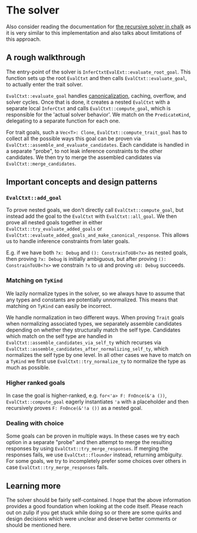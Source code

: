 # The solver

Also consider reading the documentation for [the recursive solver in chalk][chalk]
as it is very similar to this implementation and also talks about limitations of this
approach.

[chalk]: https://rust-lang.github.io/chalk/book/recursive.html

## A rough walkthrough

The entry-point of the solver is `InferCtxtEvalExt::evaluate_root_goal`. This
function sets up the root `EvalCtxt` and then calls `EvalCtxt::evaluate_goal`,
to actually enter the trait solver.

`EvalCtxt::evaluate_goal` handles [canonicalization](./canonicalization.md), caching,
overflow, and solver cycles. Once that is done, it creates a nested `EvalCtxt` with a
separate local `InferCtxt` and calls `EvalCtxt::compute_goal`, which is responsible for the
'actual solver behavior'. We match on the `PredicateKind`, delegating to a separate function
for each one.

For trait goals, such a `Vec<T>: Clone`, `EvalCtxt::compute_trait_goal` has
to collect all the possible ways this goal can be proven via
`EvalCtxt::assemble_and_evaluate_candidates`. Each candidate is handled in
a separate "probe", to not leak inference constraints to the other candidates.
We then try to merge the assembled candidates via `EvalCtxt::merge_candidates`.


## Important concepts and design patterns

### `EvalCtxt::add_goal`

To prove nested goals, we don't directly call `EvalCtxt::compute_goal`, but instead
add the goal to the `EvalCtxt` with `EvalCtxt::all_goal`. We then prove all nested
goals together in either `EvalCtxt::try_evaluate_added_goals` or
`EvalCtxt::evaluate_added_goals_and_make_canonical_response`. This allows us to handle
inference constraints from later goals.

E.g. if we have both `?x: Debug` and `(): ConstrainToU8<?x>` as nested goals,
then proving `?x: Debug` is initially ambiguous, but after proving `(): ConstrainToU8<?x>`
we constrain `?x` to `u8` and proving `u8: Debug` succeeds.

### Matching on `TyKind`

We lazily normalize types in the solver, so we always have to assume that any types
and constants are potentially unnormalized. This means that matching on `TyKind` can easily
be incorrect.

We handle normalization in two different ways. When proving `Trait` goals when normalizing
associated types, we separately assemble candidates depending on whether they structurally
match the self type. Candidates which match on the self type are handled in
`EvalCtxt::assemble_candidates_via_self_ty` which recurses via
`EvalCtxt::assemble_candidates_after_normalizing_self_ty`, which normalizes the self type
by one level. In all other cases we have to match on a `TyKind` we first use
`EvalCtxt::try_normalize_ty` to normalize the type as much as possible.

### Higher ranked goals

In case the goal is higher-ranked, e.g. `for<'a> F: FnOnce(&'a ())`, `EvalCtxt::compute_goal`
eagerly instantiates `'a` with a placeholder and then recursively proves
`F: FnOnce(&'!a ())` as a nested goal.

### Dealing with choice

Some goals can be proven in multiple ways. In these cases we try each option in
a separate "probe" and then attempt to merge the resulting responses by using
`EvalCtxt::try_merge_responses`. If merging the responses fails, we use
`EvalCtxt::flounder` instead, returning ambiguity. For some goals, we try to
incompletely prefer some choices over others in case `EvalCtxt::try_merge_responses`
fails.

## Learning more

The solver should be fairly self-contained. I hope that the above information provides a
good foundation when looking at the code itself. Please reach out on zulip if you get stuck
while doing so or there are some quirks and design decisions which were unclear and deserve
better comments or should be mentioned here.
